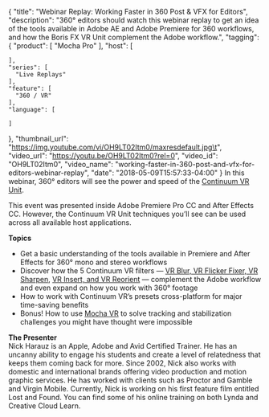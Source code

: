 {
  "title": "Webinar Replay: Working Faster in 360 Post & VFX for Editors",
  "description": "360° editors should watch this webinar replay to get an idea of the tools available in Adobe AE and Adobe Premiere for 360 workflows, and how the Boris FX VR Unit complement the Adobe workflow.",
  "tagging": {
    "product": [
      "Mocha Pro"
    ],
    "host": [

    ],
    "series": [
      "Live Replays"
    ],
    "feature": [
      "360 / VR"
    ],
    "language": [

    ]
  },
  "thumbnail_url": "https://img.youtube.com/vi/OH9LT02Itm0/maxresdefault.jpg\t",
  "video_url": "https://youtu.be/OH9LT02Itm0?rel=0",
  "video_id": "OH9LT02Itm0",
  "video_name": "working-faster-in-360-post-and-vfx-for-editors-webinar-replay",
  "date": "2018-05-09T15:57:33-04:00"
}
In this webinar, 360° editors will see the power and speed of the [Continuum VR Unit](/products/continuum-units/continuum-vr/).

This event was presented inside Adobe Premiere Pro CC and After Effects CC. However, the Continuum VR Unit techniques you’ll see can be used across all available host applications.

**Topics**

* Get a basic understanding of the tools available in Premiere and After Effects for 360° mono and stereo workflows
* Discover how the 5 Continuum VR filters — [VR Blur, VR Flicker Fixer, VR Sharpen](/videos/continuum-vr-unit-for-adobe-vr-sharpen-vr-flicker-fixer-vr-blur/ "VR plugins for Adobe"), [VR Insert, and VR Reorient](/videos/continuum-vr-unit-for-adobe-vr-orient-vr-insert/ "VR Tools from Boris FX") — complement the Adobe workflow and even expand on how you work with 360° footage
* How to work with Continuum VR’s presets cross-platform for major time-saving benefits
* Bonus! How to use [Mocha VR](/products/mocha-pro/) to solve tracking and stabilization challenges you might have thought were impossible

**The Presenter**  
Nick Harauz is an Apple, Adobe and Avid Certified Trainer. He has an uncanny ability to engage his students and create a level of relatedness that keeps them coming back for more. Since 2002, Nick also works with domestic and international brands offering video production and motion graphic services. He has worked with clients such as Proctor and Gamble and Virgin Mobile. Currently, Nick is working on his first feature film entitled Lost and Found. You can find some of his online training on both Lynda and Creative Cloud Learn.  
